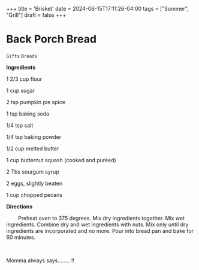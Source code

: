 +++
title = 'Brisket'
date = 2024-06-15T17:11:26-04:00
tags = ["Summer", "Grill"]
draft = false
+++
# Back Porch Bread

`Gifts` `Breads`

 **Ingredients**         

1 2/3 cup flour

1 cup sugar

2 tsp pumpkin pie spice

1 tsp baking soda

1/4 tsp salt

1/4 tsp baking powder

1/2 cup melted butter

1 cup butternut squash (cooked and puréed)

2 Tbs sourgum syrup

2 eggs, slightly beaten

1 cup chopped pecans      

**Directions**       

         Preheat oven to 375 degrees. Mix dry ingredients together. Mix wet ingredients. Combine dry and wet ingredients with nuts. Mix only until dry ingredients are incorporated and no more. Pour into bread pan and bake for 60 minutes.        

        

Momma always says........ !!  
